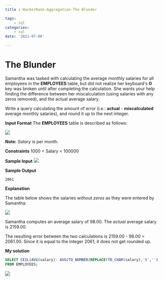 ```yaml
---
title : HackerRank-Aggregation-The Blunder

tags:
    - sql
categories:
    - sql 
date: '2021-07-06'

---
```


# The Blunder

Samantha was tasked with calculating the average monthly salaries for all employees in the  **EMPLOYEES**  table, but did not realize her keyboard's  **0** key was broken until after completing the calculation. She wants your help finding the difference between her miscalculation (using salaries with any zeros removed), and the actual average salary.

Write a query calculating the amount of error (i.e.: **actual** - **miscalculated** average monthly salaries), and round it up to the next integer.

**Input Format**
The **EMPLOYEES** table is described as follows:

![](https://s3.amazonaws.com/hr-challenge-images/12893/1443817108-adc2235c81-1.png)

**Note:**  _Salary_ is per month.

**Constraints**
1000 < Salary < 100000

**Sample Input**
![](https://s3.amazonaws.com/hr-challenge-images/12893/1443817161-299cc6eb7f-2.png)

**Sample Output**
```
2061
```
**Explanation**

The table below shows the salaries  _without zeros_  as they were entered by Samantha:

![](https://s3.amazonaws.com/hr-challenge-images/12893/1443817229-eb00d44a3b-3.png)

Samantha computes an average salary of  98.00. The  _actual_  average salary is 2159.00.

The resulting error between the two calculations is 2159.00 - 98.00 = 2061.00. Since it is equal to the integer  2061, it does not get rounded up.

**My solution**
```sql
SELECT CEIL(AVG(salary)- AVG(TO_NUMBER(REPLACE(TO_CHAR(salary),'0',''))))
FROM EMPLOYEES;
```

![](https://i.imgur.com/oNhIRCN.png)


